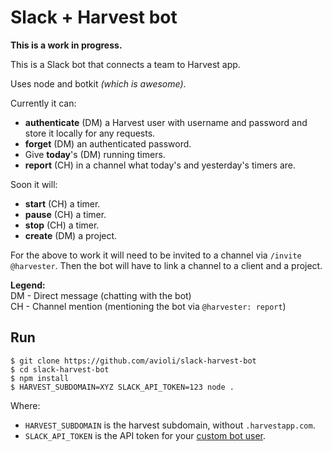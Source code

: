 # Slack + Harvest bot

__This is a work in progress.__

This is a Slack bot that connects a team to Harvest app.

Uses node and botkit _(which is awesome)_.

Currently it can:

  * __authenticate__ (DM) a Harvest user with username and password and store it locally for any requests.
  * __forget__ (DM) an authenticated password.
  * Give __today__'s (DM) running timers.
  * __report__ (CH) in a channel what today's and yesterday's timers are.

Soon it will:

  * __start__ (CH) a timer.
  * __pause__ (CH) a timer.
  * __stop__ (CH) a timer.
  * __create__ (DM) a project.

For the above to work it will need to be invited to a channel via `/invite @harvester`. Then the bot will have to link a channel to a client and a project.

__Legend:__  
DM - Direct message (chatting with the bot)  
CH - Channel mention (mentioning the bot via `@harvester: report`)

## Run

```
$ git clone https://github.com/avioli/slack-harvest-bot
$ cd slack-harvest-bot
$ npm install
$ HARVEST_SUBDOMAIN=XYZ SLACK_API_TOKEN=123 node .
```

Where:

  * `HARVEST_SUBDOMAIN` is the harvest subdomain, without `.harvestapp.com`.
  * `SLACK_API_TOKEN` is the API token for your [custom bot user](https://my.slack.com/services/new/bot).

